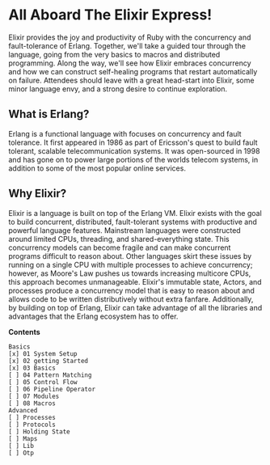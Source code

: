 # All Aboard The Elixir Express!
Elixir provides the joy and productivity of Ruby with the concurrency and fault-tolerance of Erlang. Together, we'll take a guided tour through the language, going from the very basics to macros and distributed programming. Along the way, we'll see how Elixir embraces concurrency and how we can construct self-healing programs that restart automatically on failure. Attendees should leave with a great head-start into Elixir, some minor language envy, and a strong desire to continue exploration.

## What is Erlang?

Erlang is a functional language with focuses on concurrency and fault tolerance. It first appeared in 1986 as part of Ericsson's quest to build fault tolerant, scalable telecommunication systems. It was open-sourced in 1998 and has gone on to power large portions of the worlds telecom systems, in addition to some of the most popular online services.

## Why Elixir?

Elixir is a language is built on top of the Erlang VM. Elixir exists with the goal to build concurrent, distributed, fault-tolerant systems with productive and powerful language features. Mainstream languages were constructed around limited CPUs, threading, and shared-everything state. This concurrency models can become fragile and can make concurrent programs difficult to reason about. Other languages skirt these issues by running on a single CPU with multiple processes to achieve concurrency; however, as Moore's Law pushes us towards increasing multicore CPUs, this approach becomes unmanageable. Elixir's immutable state, Actors, and processes produce a concurrency model that is easy to reason about and allows code to be written distributively without extra fanfare. Additionally, by building on top of Erlang, Elixir can take advantage of all the libraries and advantages that the Erlang ecosystem has to offer.

**Contents**

```
Basics
[x] 01 System Setup
[x] 02 getting Started
[x] 03 Basics
[ ] 04 Pattern Matching
[ ] 05 Control Flow
[ ] 06 Pipeline Operator
[ ] 07 Modules
[ ] 08 Macros
Advanced
[ ] Processes
[ ] Protocols
[ ] Holding State
[ ] Maps
[ ] Lib
[ ] Otp
```
